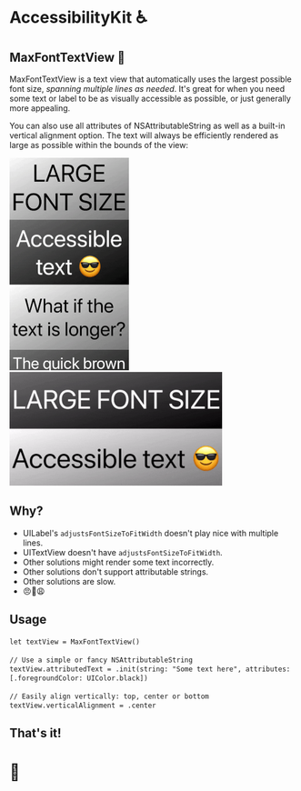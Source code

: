 # AccessibilityKit ♿️

## MaxFontTextView 🚀

MaxFontTextView is a text view that automatically uses the largest possible font size, _spanning multiple lines as needed_. It's great for when you need some text or label to be as visually accessible as possible, or just generally more appealing.

You can also use all attributes of NSAttributableString as well as a built-in vertical alignment option. The text will always be efficiently rendered as large as possible within the bounds of the view:

<img src="assets/textview-portrait.gif"> <img src="assets/textview-landscape.gif">

## Why?

- UILabel's `adjustsFontSizeToFitWidth` doesn't play nice with multiple lines.
- UITextView doesn't have `adjustsFontSizeToFitWidth`.
- Other solutions might render some text incorrectly.
- Other solutions don't support attributable strings.
- Other solutions are slow.
- 😠😤😩

## Usage

```
let textView = MaxFontTextView()

// Use a simple or fancy NSAttributableString
textView.attributedText = .init(string: "Some text here", attributes: [.foregroundColor: UIColor.black])

// Easily align vertically: top, center or bottom
textView.verticalAlignment = .center

```

## That's it!

# 👏
